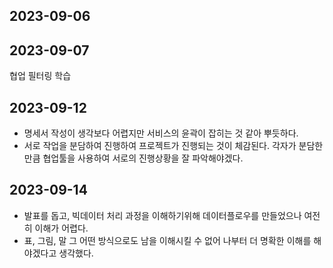 ## 2023-09-06

## 2023-09-07

협업 필터링 학습

## 2023-09-12

- 명세서 작성이 생각보다 어렵지만 서비스의 윤곽이 잡히는 것 같아 뿌듯하다.
- 서로 작업을 분담하여 진행하여 프로젝트가 진행되는 것이 체감된다. 각자가 분담한 만큼 협업툴을 사용하여 서로의 진행상황을 잘 파악해야겠다.

## 2023-09-14

- 발표를 돕고, 빅데이터 처리 과정을 이해하기위해 데이터플로우를 만들었으나 여전히 이해가 어렵다.
- 표, 그림, 말 그 어떤 방식으로도 남을 이해시킬 수 없어 나부터 더 명확한 이해를 해야겠다고 생각했다.
